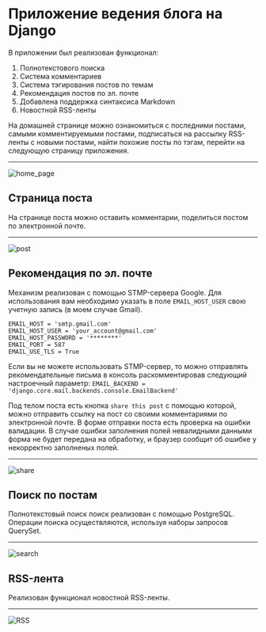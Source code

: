 # Приложение ведения блога на Django

В приложении был реализован функционал:
1. Полнотекстового поиска
2. Система комментариев 
3. Система тэгирования постов по темам
4. Рекомендация постов по эл. почте
5. Добавлена поддержка синтаксиса Markdown
6. Новостной RSS-ленты

  На домашней странице можно ознакомиться с последними постами, самыми комментируемыми постами, 
  подписаться на рассылку RSS-ленты с новыми постами, найти похожие посты по тэгам, 
  перейти на следующую страницу приложения.
  
-----
![home_page](https://sun9-77.userapi.com/impg/d4EfxzcgoSVgp7MSGK-L4Oa5NNQr_n52VtRS1w/Ah4fqNW4cAk.jpg?size=1280x717&quality=96&sign=e5de4dce0746614bb43ae7b3ad0b7cac&type=album "home")

## Страница поста
На странице поста можно оставить комментарии, поделиться постом по электронной почте.

-----
![post](https://sun9-12.userapi.com/impg/yZmXQPWsYagpVcxRD5V5QOo3Gwz2LVWDGWuh3g/iutcZS4yI2Q.jpg?size=1203x1000&quality=96&sign=d3008c65d2e5f3ed0dd68c1fb1c56ba4&type=album "post")

## Рекомендация по эл. почте

Механизм реализован с помощью STMP-сервера Google. Для использования вам необходимо указать в поле ```EMAIL_HOST_USER``` свою учетную запись (в моем случае Gmail).
```
EMAIL_HOST = 'smtp.gmail.com'
EMAIL_HOST_USER = 'your_account@gmail.com'
EMAIL_HOST_PASSWORD = '********'
EMAIL_PORT = 587
EMAIL_USE_TLS = True
```
Если вы не можете использовать STMP-сервер, то можно отправлять рекомендательные письма в консоль раскомментировав следующий настроечный параметр:
```EMAIL_BACKEND = 'django.core.mail.backends.console.EmailBackend'```

Под телом поста есть кнопка ```share this post``` с помощью которой, можно отправить ссылку на пост со своими комментариями по электронной почте.
В форме отправки поста есть проверка на ошибки валидации. 
В случае ошибки заполнения полей невалидными данными форма не будет передана на обработку, и браузер сообщит об ошибке у некорректно заполненых полей.

-----
![share](https://sun9-30.userapi.com/impg/Em3q4PLK47gPG9RT9FtTEFkBOFhtpGk4_dGHHQ/yDLnSgbHilM.jpg?size=664x503&quality=96&sign=6e82f16222b79efc7738e88cd969ce87&type=album "share")
## Поиск по постам
Полнотекстовый поиск поиск реализован с помощью PostgreSQL. Операции поиска осуществляются, используя наборы запросов QuerySet.

-----
![search](https://sun9-57.userapi.com/impg/8RapDMSBLQpONIQqfaWP464Oh09m9_1sJ-x30w/9nTA2ihC-x0.jpg?size=674x382&quality=96&sign=502b140bca822a206b129b9ef7d26848&type=album "search")

## RSS-лента
Реализован функционал новостной RSS-ленты.

-----
![RSS](https://sun9-77.userapi.com/impg/VD4ylRC6J0Gvy4QyG5wNCrMFSU_Dk2sVrBtZMw/R2qewuYdEn8.jpg?size=1198x690&quality=96&sign=a266cd2f9b511474e683a3ed68d44f4a&type=album "RSS")

